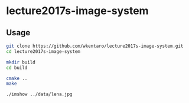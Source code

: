 # lecture2017s-image-system

## Usage

```bash
git clone https://github.com/wkentaro/lecture2017s-image-system.git
cd lecture2017s-image-system

mkdir build
cd build

cmake ..
make

./imshow ../data/lena.jpg
```
